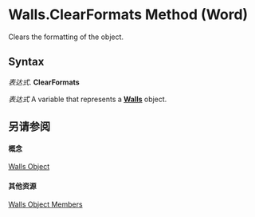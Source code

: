 
# Walls.ClearFormats Method (Word)

Clears the formatting of the object.


## Syntax

 _表达式_. **ClearFormats**

 _表达式_ A variable that represents a **[Walls](e98c7218-b944-12bb-caf9-daecee4b6c0c.md)** object.


## 另请参阅


#### 概念


[Walls Object](e98c7218-b944-12bb-caf9-daecee4b6c0c.md)
#### 其他资源


[Walls Object Members](http://msdn.microsoft.com/library/ff55b62c-e618-2e72-be85-fbe67cefc9ad%28Office.15%29.aspx)
